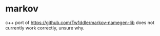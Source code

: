 # markov

c++ port of https://github.com/Tw1ddle/markov-namegen-lib 
does not currently work correctly, unsure why.
